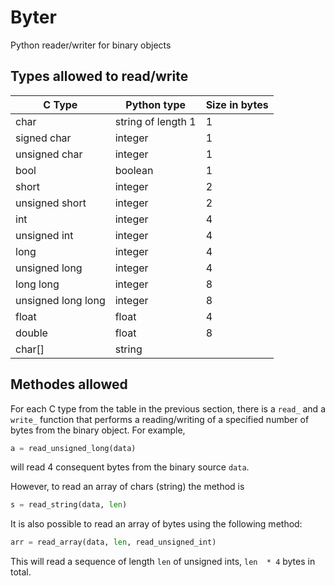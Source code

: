 # Byter
Python reader/writer for binary objects

## Types allowed to read/write

| C Type | Python type | Size in bytes |
| --- | --- | --- |
| char | string of length 1 | 1 |
| signed char | integer | 1 |
| unsigned char | integer | 1 |
| bool | boolean | 1 |
| short | integer | 2 |
| unsigned short | integer | 2 |
| int | integer | 4 |
| unsigned int | integer | 4 |
| long | integer | 4 |
| unsigned long | integer | 4 |
| long long | integer | 8 |
| unsigned long long | integer | 8 |
| float | float | 4 |
| double | float | 8 |
| char[] | string | |

## Methodes allowed

For each C type from the table in the previous section, there is a `read_` and a `write_` function that performs a reading/writing of a specified number of bytes from the binary object. For example,

```python
a = read_unsigned_long(data)
```

will read 4 consequent bytes from the binary source `data`.

However, to read an array of chars (string) the method is

```python
s = read_string(data, len)
```

It is also possible to read an array of bytes using the following method:

```python
arr = read_array(data, len, read_unsigned_int)
```

This will read a sequence of length `len` of unsigned ints, `len  * 4` bytes in total.
